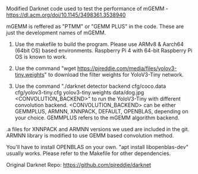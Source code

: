 Modified Darknet code used to test the performance of mGEMM - https://dl.acm.org/doi/10.1145/3498361.3538940

mGEMM is reffered as "PTMM" or "GEMM PLUS" in the code. These are just the development names of mGEMM.


1. Use the makefile to build the program. Please use ARMv8 & Aarch64 (64bit OS) based environments. Raspberry Pi 4 with 64-bit Raspberry Pi OS is known to work.

2. Use the command "wget https://pjreddie.com/media/files/yolov3-tiny.weights" to download the filter weights for YoloV3-Tiny network.

3. Use the command "./darknet detector backend cfg/coco.data cfg/yolov3-tiny.cfg yolov3-tiny.weights data/dog.jpg <CONVOLUTION_BACKEND>" to run the YoloV3-Tiny with different convolution backend.
<CONVOLUTION_BACKEND> can be either GEMMPLUS, ARMNN, XNNPACK, DEFAULT, OPENBLAS, depending on your choice. GEMMPLUS refers to the mGEMM algorithm backend.


.a files for XNNPACK and ARMNN versions we used are included in the git. ARMNN library is modified to use GEMM based convolution method. 

You'll have to install OPENBLAS on your own. "apt install libopenblas-dev" usually works. Please refer to the Makefile for other dependencies.

Original Darknet Repo: https://github.com/pjreddie/darknet

